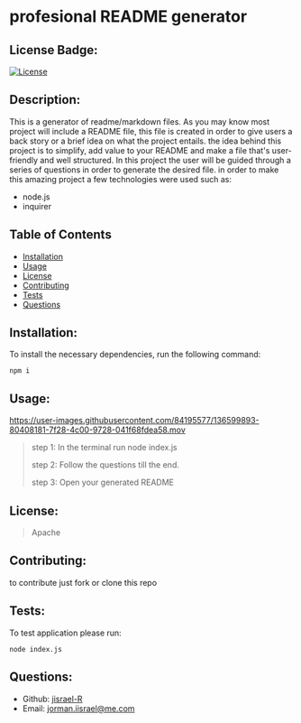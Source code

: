 # profesional README generator
  
  
  ## License Badge:
  [![License](https://img.shields.io/badge/license-Apache-blue)](https://shields.io)
  
  ## Description:
  This is a generator of readme/markdown files. As you may know most project will include a README file,
  this file is created in order to give users a back story or a brief idea on what the project entails.
  the idea behind this project is to simplify, add value to your README and make a file that's user-friendly 
  and well structured. In this project the user will be guided through a series of questions in order to 
  generate the desired file. in order to make this amazing project a few technologies were used such as:
  
  - node.js
  - inquirer
  

  ## Table of Contents 
  - [Installation](#installation)
  - [Usage](#usage)
  - [License](#license)
  - [Contributing](#contributing)
  - [Tests](#tests)
  - [Questions](#questions)
  
  ## Installation:
  To install the necessary dependencies, run the following command:

    npm i
  
 
  ## Usage:
  https://user-images.githubusercontent.com/84195577/136599893-80408181-7f28-4c00-9728-041f68fdea58.mov
  
  > step 1: In the terminal run  node index.js
  > 
  > step 2: Follow the questions till the end.
  > 
  > step 3: Open your generated README
              
  ## License:
 > Apache
  ## Contributing:
  to contribute just fork or clone this repo
  ## Tests:
  To test application please run:
   
    node index.js
  
  ## Questions:
  - Github: [jisrael-R](https://github.com/jisrael-R)
  - Email: jorman.iisrael@me.com 




